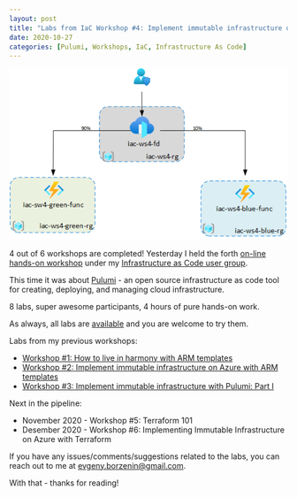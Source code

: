 ```yaml
---
layout: post
title: "Labs from IaC Workshop #4: Implement immutable infrastructure on Azure with Pulumi - Part II"
date: 2020-10-27
categories: [Pulumi, Workshops, IaC, Infrastructure As Code]
---
```


![logo](/images/2020-10-27-logo.jpg)

4 out of 6 workshops are completed! Yesterday I held the forth [on-line hands-on workshop](https://www.meetup.com/Infrastructure-As-Code-User-Group-Oslo/events/273877976/) under my [Infrastructure as Code user group](https://www.meetup.com/Infrastructure-As-Code-User-Group-Oslo).

This time it was about [Pulumi](https://www.pulumi.com/) - an open source infrastructure as code tool for creating, deploying, and managing cloud infrastructure.

8 labs, super awesome participants, 4 hours of pure hands-on work.

As always, all labs are [available](https://github.com/evgenyb/iac-meetup/tree/master/workshops/04-implement-immutable-infrastructure-on-azure-with-pulumi-part-II) and you are welcome to try them.

Labs from my previous workshops:

* [Workshop #1: How to live in harmony with ARM templates](https://borzenin.com/iac-ws1-labs/)
* [Workshop #2: Implement immutable infrastructure on Azure with ARM templates](https://borzenin.com/iac-ws2-labs/)
* [Workshop #3: Implement immutable infrastructure with Pulumi: Part I](https://borzenin.com/iac-ws3-labs/)

Next in the pipeline:

* November 2020 - Workshop #5: Terraform 101
* Desember 2020 - Workshop #6: Implementing Immutable Infrastructure on Azure with Terraform

If you have any issues/comments/suggestions related to the labs, you can reach out to me at evgeny.borzenin@gmail.com.

With that - thanks for reading!
